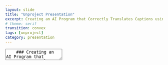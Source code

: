```yaml
---
layout: slide
title: "Unproject Presentation"
excerpt: Creating an AI Program that Correctly Translates Captions using Text Analysis for Digital Social Storytelling
# theme: serif
transition: convex
tags: [unproject]
category: presentation
---
```


<link rel="stylesheet" href="dist/theme/serif.css">

<section data-markdown>
  <textarea data-template>
    ### Creating an AI Program that Correctly Translates Captions using Text Analysis Tehcniques for Digital-Social Storytelling.
    Awad AlMehairi
    IM-UH-1511 - Introduction to Digital Humanities
    ---
      <section>## Scope:
        This project focuses on tackling incorrect social media captions and messages by forging together an AI system that detects inconsistent translations across social media platforms that communicate incoherent ideas due to inaccurate translations. The main idea it approaches is language, mainly the Emirati Arabic dialect.
    </section>
      <section>Lots of dialects are improperly documented online that their translation processes are almost always slightly off or based on the formal form of the detected language.
Emirati Arabic is one of those prone to inaccurate translations, thus inaccurate interpretations.</section>
 </section>
     ---
    ## Main Concerns:
    Maintain consistent usage of Emirati Arabic in research purposes.
Allow researchers and social media users in general to understand Emirati Arabic and not shy away from it, especially during research or important announcements (especially those within communities).
    ---
    ## Data:
   Most data for this project is collected from social media accounts with captions/comments of different versions of Emirati Arabic.
Other versions of this project will be fully developed to house translation processes of other languages and dialects (not necessarily of Arabic).
Other forms of data include written narratives and poetry in Emirati Arabic. These sources are used to expand the database with a richer vocabulary.
    ---
    ## Data Source:
    Instagram account like *@goodbyeoldjumeirah*. This account focuses on "archiving traditional, abandoned, and demolished houses in Jumeirah".
Most of the comments under this account’s posts are of Emirati Arabic. The account managers are natives of the UAE, and most of the comments under their posts are from other locals commenting in Emirati Arabic.

@almawrooth on Instagram – a page that aims to document inherent aspects of locations in the UAE by the people from an older time of today. Most of the contributions and explanations are in Emirati Arabic.
    ---
    ## Ethics:
    This project is guided by the motive of wanting to maintain the identity of Emiratis across social media platforms that are usually dominantly westernized. It follows copyright guidelines with the sources it uses for data collection and database construction.
    ---
    ## Values:
    ---
   ## Techniques:
   Use text analysis techniques to further analyze proposed texts (and dialects) to better compose correct translation programs in
    ---
   ## Aims:
The main goal of this project is to create a flawless database that can successfully detect inaccurate translations and correctly display them.
The final form of the project will be used as a tool to make data collection from online sources that use Emirati Arabic instead of English.
    ---
   ## Participation:
    This project aims to contain ideas of the people in Jumeirah that showcase cultural diversity and availability through language.   
    ---
   ## Workplan:
    1. Collect data from Instagram Posts.
    2. The team detect comments not in English, usually in Emirati Arabic.
    4. Categorize the data based on the degree of inaccuracies.
    5. Understand the inaccurate translations in the context of the post.
    6. Process the inaccuracies through a curated database.
    7. Check if the captions pass as accurate or inaccurate.
    8. Develop an webpage that hosts this program.
    9. Create a public trial run of the program that can be tested by people.
    10. Implement people's suggestions and possibly expand the database with
  </textarea>
</section>

